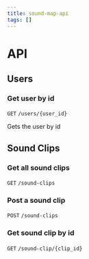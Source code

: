```yaml
---
title: sound-map-api
tags: []
---
```


# API

## Users

### Get user by id
```GET```  ```/users/{user_id}```

Gets the user by id

## Sound Clips

### Get all sound clips
```GET```  ```/sound-clips```  

### Post a sound clip

```POST```  ```/sound-clips```

### Get sound clip by id
```GET```  ```/sound-clip/{clip_id}```
